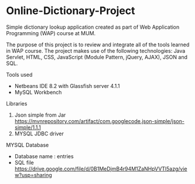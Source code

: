 # Online-Dictionary-Project

Simple dictionary lookup application created as part of Web Application Programming (WAP) course at MUM.

The purpose of this project is to review and integrate all of the tools learned in WAP course. The project makes use of the following technologies: Java Servlet, HTML, CSS, JavaScript (Module Pattern, jQuery, AJAX), JSON and SQL.

Tools used
- Netbeans IDE 8.2 with Glassfish server 4.1.1
- MySQL Workbench

Libraries
1. Json simple from Jar 
https://mvnrepository.com/artifact/com.googlecode.json-simple/json-simple/1.1.1
2. MYSQL JDBC driver

MYSQL Database
- Database name : entries
- SQL file https://drive.google.com/file/d/0B1MeDjmB4r94M1ZaNHpVVTl5azg/view?usp=sharing
